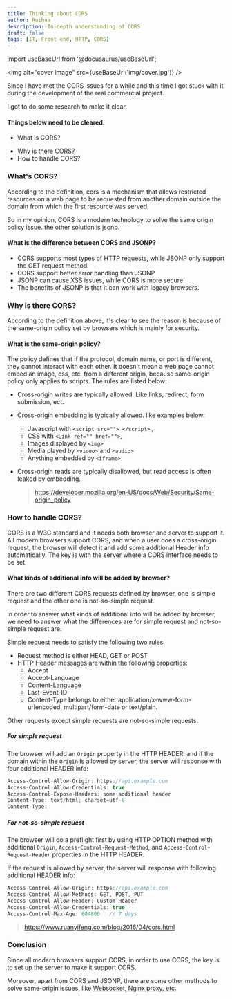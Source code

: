 ```yaml
---
title: Thinking about CORS
author: Ruihua
description: In-depth understanding of CORS
draft: false
tags: [IT, Front end, HTTP, CORS]
---
```


import useBaseUrl from '@docusaurus/useBaseUrl';

<img alt="cover image" src={useBaseUrl('img/cover.jpg')} />

<!-- ![Cover image](/img/cover.jpg) -->

Since I have met the CORS issues for a while and this time I got stuck with it during the development of the real commercial project.

I got to do some research to make it clear.

#### Things below need to be cleared:

- What is CORS?
<!-- truncate -->
- Why is there CORS?
- How to handle CORS?

### What's CORS?

According to the definition, cors is a mechanism that allows restricted resources on a web page to be requested from another domain outside the domain from which the first resource was served.

So in my opinion, CORS is a modern technology to solve the same origin policy issue. the other solution is jsonp.

#### What is the difference between CORS and JSONP?

- CORS supports most types of HTTP requests, while JSONP only support the GET request method.
- CORS support better error handling than JSONP
- JSONP can cause XSS issues, while CORS is more secure.
- The benefits of JSONP is that it can work with legacy browsers.

### Why is there CORS?

According to the definition above, it's clear to see the reason is because of the same-origin policy set by browsers which is mainly for security.

#### What is the same-origin policy?

The policy defines that if the protocol, domain name, or port is different, they cannot interact with each other. It doesn't mean a web page cannot embed an image, css, etc. from a different origin, because same-origin policy only applies to scripts. The rules are listed below:

- Cross-origin writes are typically allowed. Like links, redirect, form submission, ect.

* Cross-origin embedding is typically allowed. like examples below:

  - Javascript with `<script src=""> </script>` ,
  - CSS with `<Link ref="" href="">`,
  - Images displayed by `<img>`
  - Media played by `<video>` and `<audio>`
  - Anything embedded by `<iframe>`

* Cross-origin reads are typically disallowed, but read access is often leaked by embedding.
  > https://developer.mozilla.org/en-US/docs/Web/Security/Same-origin_policy

### How to handle CORS?

CORS is a W3C standard and it needs both browser and server to support it. All modern browsers support CORS, and when a user does a cross-origin request, the browser will detect it and add some additional Header info automatically. The key is with the server where a CORS interface needs to be set.

#### What kinds of additional info will be added by browser?

There are two different CORS requests defined by browser, one is simple request and the other one is not-so-simple request.

In order to answer what kinds of additional info will be added by browser, we need to answer what the differences are for simple request and not-so-simple request are.

Simple request needs to satisfy the following two rules

- Request method is either HEAD, GET or POST
- HTTP Header messages are within the following properties:
  - Accept
  - Accept-Language
  - Content-Language
  - Last-Event-ID
  - Content-Type belongs to either application/x-www-form-urlencoded, multipart/form-date or text/plain.

Other requests except simple requests are not-so-simple requests.

##### For simple request

The browser will add an `Origin` property in the HTTP HEADER. and if the domain within the `Origin` is allowed by server, the server will response with four additional HEADER info:

```js
Access-Control-Allow-Origin: https://api.example.com
Access-Control-Allow-Credentials: true
Access-Control-Expose-Headers: some additional header
Content-Type: text/html; charset=utf-8
Content-Type:
```

##### For not-so-simple request

The browser will do a preflight first by using HTTP OPTION method with additional `Origin`, `Access-Control-Request-Method`, and `Access-Control-Request-Header` properties in the HTTP HEADER.

If the request is allowed by server, the server will response with following additional HEADER info:

```js
Access-Control-Allow-Origin: https://api.example.com
Access-Control-Allow-Methods: GET, POST, PUT
Access-Control-Allow-Header: Custom-Header
Access-Control-Allow-Credentials: true
Access-Control-Max-Age: 604800   // 7 days
```

> https://www.ruanyifeng.com/blog/2016/04/cors.html

### Conclusion

Since all modern browsers support CORS, in order to use CORS, the key is to set up the server to make it support CORS.

Moreover, apart from CORS and JSONP, there are some other methods to solve same-origin issues, like [Websocket, Nginx proxy, etc. ](https://juejin.im/post/5c23993de51d457b8c1f4ee1)
